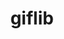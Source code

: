 ---
title: "giflib"
layout: cache
categories: [package, develop]
meta: {"compilers": ["gcc@11.4.0", "gcc@13.2.0"], "num_specs": 9, "num_specs_by_stack": {"hep": 9, "root": 9}, "oss": ["ubuntu22.04", "ubuntu24.04"], "platforms": ["linux"], "stacks": ["hep", "root"], "targets": ["x86_64_v3"], "versions": ["5.2.2"]}
spec_details: [{"compiler": "gcc@11.4.0", "hash": "2e3g6ehjbudxoqfupjbpzzjlcq7pjti5", "os": "ubuntu22.04", "platform": "linux", "size": "-", "stacks": ["hep", "root"], "target": "x86_64_v3", "variants": ["build_system=makefile", "patches:=5cc0447"], "versions": ["5.2.2"]}, {"compiler": "gcc@11.4.0", "hash": "4orafmrp3nylhbgovqr5k5mz4tybnehm", "os": "ubuntu22.04", "platform": "linux", "size": "-", "stacks": ["hep", "root"], "target": "x86_64_v3", "variants": ["build_system=makefile", "patches:=5cc0447"], "versions": ["5.2.2"]}, {"compiler": "gcc@11.4.0", "hash": "cajnp3mwrm3unuw525373kclcut5y4go", "os": "ubuntu22.04", "platform": "linux", "size": "-", "stacks": ["hep", "root"], "target": "x86_64_v3", "variants": ["build_system=makefile", "patches:=5cc0447"], "versions": ["5.2.2"]}, {"compiler": "gcc@13.2.0", "hash": "or3elccah5md5mpysh46o3mx4jvfvnqk", "os": "ubuntu24.04", "platform": "linux", "size": "-", "stacks": ["hep", "root"], "target": "x86_64_v3", "variants": ["build_system=makefile", "patches:=5cc0447"], "versions": ["5.2.2"]}, {"compiler": "gcc@11.4.0", "hash": "pjhfnbcdmruzzpkvml33v6mjb63y74fo", "os": "ubuntu22.04", "platform": "linux", "size": "-", "stacks": ["hep", "root"], "target": "x86_64_v3", "variants": ["build_system=makefile", "patches:=5cc0447"], "versions": ["5.2.2"]}, {"compiler": "gcc@11.4.0", "hash": "rx3o726yk5orcbmi3wwoj3g7rvxw6z53", "os": "ubuntu22.04", "platform": "linux", "size": "-", "stacks": ["hep", "root"], "target": "x86_64_v3", "variants": ["build_system=makefile", "patches:=5cc0447"], "versions": ["5.2.2"]}, {"compiler": "gcc@11.4.0", "hash": "tqbohfmzf7adip4ilivyq4o5mg6o4crv", "os": "ubuntu22.04", "platform": "linux", "size": "-", "stacks": ["hep", "root"], "target": "x86_64_v3", "variants": ["build_system=makefile", "patches:=5cc0447"], "versions": ["5.2.2"]}, {"compiler": "gcc@11.4.0", "hash": "x4p4j2f4k33nn4nn2uwxu42sdo3q4w3p", "os": "ubuntu22.04", "platform": "linux", "size": "-", "stacks": ["hep", "root"], "target": "x86_64_v3", "variants": ["build_system=makefile", "patches:=5cc0447"], "versions": ["5.2.2"]}, {"compiler": "gcc@13.2.0", "hash": "zspwitir345xqze4gqivgdmgefl34qlr", "os": "ubuntu24.04", "platform": "linux", "size": "-", "stacks": ["hep", "root"], "target": "x86_64_v3", "variants": ["build_system=makefile", "patches:=5cc0447"], "versions": ["5.2.2"]}]
---